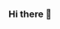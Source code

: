 ### Hi there 👋

<!--
**sandgy/sandgy** is a ✨ _special_ ✨ repository because its `README.md` (this file) appears on your GitHub profile.

My name is Sandesh Gyawali. I'm currently a student at University of Kentucky, pursuing Computer Engineering.

- 🔭 I’m currently working on iOS App Development.
- 🌱 I’m currently learning Swift Programming.
- 👯 I’m looking to collaborate on improving programming skills with Python, C++, and Swift. 
- 🤔 I’m looking for help with efficient use of GitHub.
- 📫 You can reach me via e-mail at sgy222@uky.edu.
